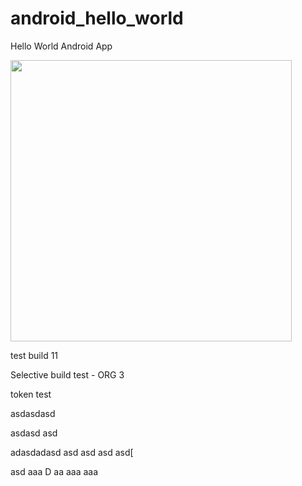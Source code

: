 android_hello_world
===================

Hello World Android App

<img src="http://i.imgur.com/dio0DXF.png" width="450" />

test build 11

Selective build test - ORG 3

token test

asdasdasd

asdasd
asd

adasdadasd
asd
asd
asd
asd[

asd
aaa
D
aa
aaa
aaa
